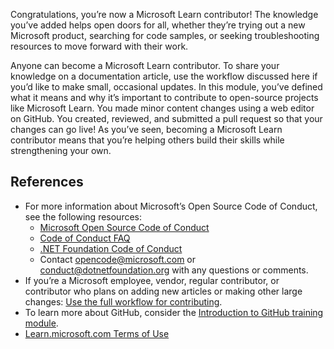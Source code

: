 Congratulations, you’re now a Microsoft Learn contributor! The knowledge you’ve added helps open doors for all, whether they’re trying out a new Microsoft product, searching for code samples, or seeking troubleshooting resources to move forward with their work.  

Anyone can become a Microsoft Learn contributor. To share your knowledge on a documentation article, use the workflow discussed here if you’d like to make small, occasional updates. In this module, you’ve defined what it means and why it’s important to contribute to open-source projects like Microsoft Learn. You made minor content changes using a web editor on GitHub. You created, reviewed, and submitted a pull request so that your changes can go live! As you’ve seen, becoming a Microsoft Learn contributor means that you’re helping others build their skills while strengthening your own. 

## References

- For more information about Microsoft’s Open Source Code of Conduct, see the following resources:
    - [Microsoft Open Source Code of Conduct](https://opensource.microsoft.com/codeofconduct/)
    - [Code of Conduct FAQ ](https://opensource.microsoft.com/codeofconduct/faq/)
    - [.NET Foundation Code of Conduct](https://dotnetfoundation.org/code-of-conduct)
    - Contact opencode@microsoft.com or conduct@dotnetfoundation.org with any questions or comments.
- If you’re a Microsoft employee, vendor, regular contributor, or contributor who plans on adding new articles or making other large changes: [Use the full workflow for contributing](/contribute/how-to-write-workflows-major).
- To learn more about GitHub, consider the [Introduction to GitHub training module](/training/modules/introduction-to-github/).
- [Learn.microsoft.com Terms of Use](/legal/termsofuse)
